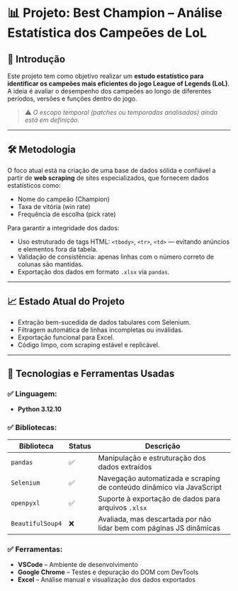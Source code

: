 # 📊 Projeto: **Best Champion** – Análise Estatística dos Campeões de LoL

## 🧠 Introdução

Este projeto tem como objetivo realizar um **estudo estatístico para identificar os campeões mais eficientes do jogo League of Legends (LoL)**. A ideia é avaliar o desempenho dos campeões ao longo de diferentes períodos, versões e funções dentro do jogo.

> ⚠️ *O escopo temporal (patches ou temporadas analisadas) ainda está em definição.*

---

## 🛠️ Metodologia

O foco atual está na criação de uma base de dados sólida e confiável a partir de **web scraping** de sites especializados, que fornecem dados estatísticos como:

- Nome do campeão (Champion)
- Taxa de vitória (win rate)
- Frequência de escolha (pick rate)

Para garantir a integridade dos dados:

- Uso estruturado de tags HTML: `<tbody>`, `<tr>`, `<td>` — evitando anúncios e elementos fora da tabela.
- Validação de consistência: apenas linhas com o número correto de colunas são mantidas.
- Exportação dos dados em formato `.xlsx` via `pandas`.

---

## 📈 Estado Atual do Projeto

- Extração bem-sucedida de dados tabulares com Selenium.
- Filtragem automática de linhas incompletas ou inválidas.
- Exportação funcional para Excel.
- Código limpo, com scraping estável e replicável.

---

## 🧰 Tecnologias e Ferramentas Usadas

### ✅ Linguagem:
- **Python 3.12.10**

### ✅ Bibliotecas:
| Biblioteca     | Status | Descrição                                                                 |
|----------------|--------|--------------------------------------------------------------------------|
| `pandas`         | ✅ | Manipulação e estruturação dos dados extraídos                             |
| `Selenium`       | ✅ | Navegação automatizada e scraping de conteúdo dinâmico via JavaScript      |
| `openpyxl`       | ✅ | Suporte à exportação de dados para arquivos `.xlsx`                        |
| `BeautifulSoup4` | ❌ | Avaliada, mas descartada por não lidar bem com páginas JS dinâmicas         |

### ✅ Ferramentas:
- **VSCode** – Ambiente de desenvolvimento
- **Google Chrome** – Testes e depuração do DOM com DevTools
- **Excel** – Análise manual e visualização dos dados exportados
